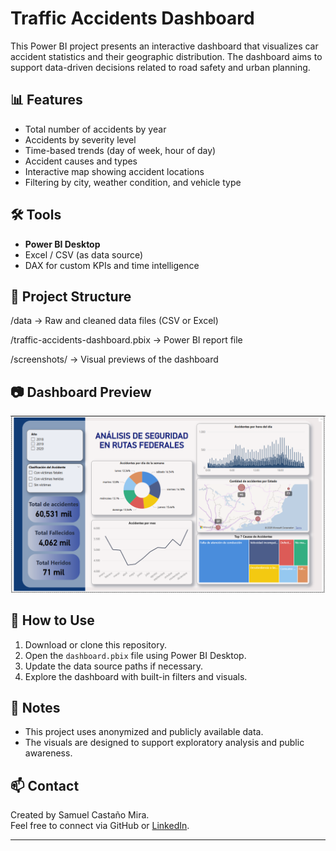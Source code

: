 # Traffic Accidents Dashboard

This Power BI project presents an interactive dashboard that visualizes car accident statistics and their geographic distribution. The dashboard aims to support data-driven decisions related to road safety and urban planning.

## 📊 Features

- Total number of accidents by year
- Accidents by severity level
- Time-based trends (day of week, hour of day)
- Accident causes and types
- Interactive map showing accident locations
- Filtering by city, weather condition, and vehicle type

## 🛠️ Tools

- **Power BI Desktop**
- Excel / CSV (as data source)
- DAX for custom KPIs and time intelligence

## 📁 Project Structure

/data → Raw and cleaned data files (CSV or Excel)

/traffic-accidents-dashboard.pbix → Power BI report file

/screenshots/ → Visual previews of the dashboard


## 📷 Dashboard Preview

![Dashboard Screenshot](screenshots/accidents-dashboard.png)

## 🚀 How to Use

1. Download or clone this repository.
2. Open the `dashboard.pbix` file using Power BI Desktop.
3. Update the data source paths if necessary.
4. Explore the dashboard with built-in filters and visuals.

## 📌 Notes

- This project uses anonymized and publicly available data.
- The visuals are designed to support exploratory analysis and public awareness.

## 📫 Contact

Created by Samuel Castaño Mira.  
Feel free to connect via GitHub or [LinkedIn](https://www.linkedin.com/in/samuel-casta%C3%B1o-596136314/).

---

